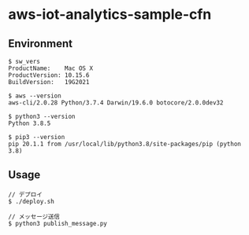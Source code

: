 # aws-iot-analytics-sample-cfn

## Environment

```
$ sw_vers
ProductName:    Mac OS X
ProductVersion: 10.15.6
BuildVersion:   19G2021

$ aws --version
aws-cli/2.0.28 Python/3.7.4 Darwin/19.6.0 botocore/2.0.0dev32

$ python3 --version
Python 3.8.5

$ pip3 --version
pip 20.1.1 from /usr/local/lib/python3.8/site-packages/pip (python 3.8)
```

## Usage

```
// デプロイ
$ ./deploy.sh

// メッセージ送信
$ python3 publish_message.py
```
